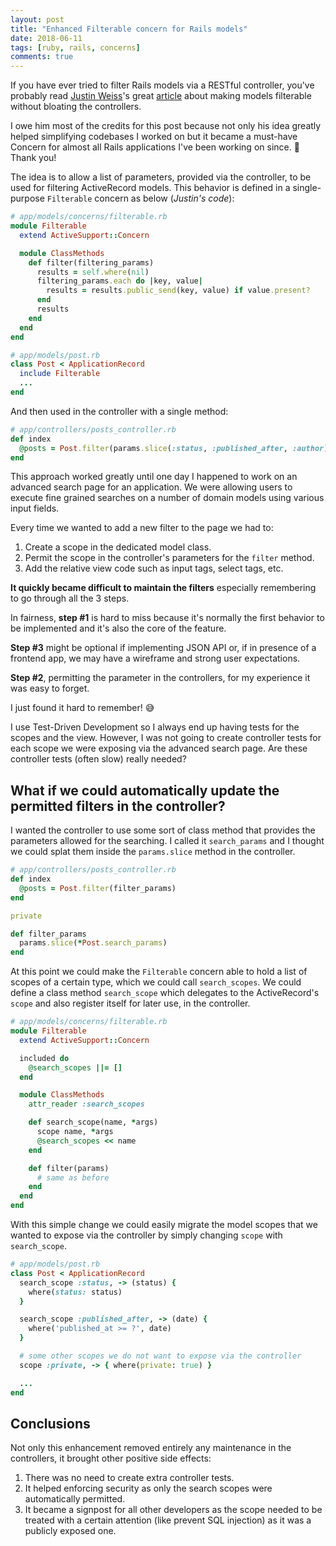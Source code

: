 ```yaml
---
layout: post
title: "Enhanced Filterable concern for Rails models"
date: 2018-06-11
tags: [ruby, rails, concerns]
comments: true
---
```


If you have ever tried to filter Rails models via a RESTful controller, you've probably read [Justin Weiss](https://twitter.com/justinweiss)'s great [article][filterable_post] about making models filterable without bloating the controllers. 

I owe him most of the credits for this post because not only his idea greatly helped simplifying codebases I worked on but it became a must-have Concern for almost all Rails applications I've been working on since. 🙏 Thank you!

The idea is to allow a list of parameters, provided via the controller, to be used for filtering ActiveRecord models. This behavior is defined in a single-purpose `Filterable` concern as below (*Justin's code*):

```ruby
# app/models/concerns/filterable.rb
module Filterable
  extend ActiveSupport::Concern

  module ClassMethods
    def filter(filtering_params)
      results = self.where(nil)
      filtering_params.each do |key, value|
        results = results.public_send(key, value) if value.present?
      end
      results
    end
  end
end
```

```ruby
# app/models/post.rb
class Post < ApplicationRecord
  include Filterable
  ...
end
```

And then used in the controller with a single method:

```ruby
# app/controllers/posts_controller.rb
def index
  @posts = Post.filter(params.slice(:status, :published_after, :author))
end
```

This approach worked greatly until one day I happened to work on an advanced search page for an application. We were allowing users to execute fine grained searches on a number of domain models using various input fields.

Every time we wanted to add a new filter to the page we had to:

1. Create a scope in the dedicated model class.
2. Permit the scope in the controller's parameters for the `filter` method.
3. Add the relative view code such as input tags, select tags, etc.

__It quickly became difficult to maintain the filters__ especially remembering to go through all the 3 steps. 

In fairness, __step #1__ is hard to miss because it's normally the first behavior to be implemented and it's also the core of the feature.

__Step #3__ might be optional if implementing JSON API or, if in presence of a frontend app, we may have a wireframe and strong user expectations.

__Step #2__, permitting the parameter in the controllers, for my experience it was easy to forget.

I just found it hard to remember! 😅

I use Test-Driven Development so I always end up having tests for the scopes and the view. However, I was not going to create controller tests for each scope we were exposing via the advanced search page. Are these controller tests (often slow) really needed?

## What if we could automatically update the permitted filters in the controller?

I wanted the controller to use some sort of class method that provides the parameters allowed for the searching. I called it `search_params` and I thought we could splat them inside the `params.slice` method in the controller.

```ruby
# app/controllers/posts_controller.rb
def index
  @posts = Post.filter(filter_params)
end

private

def filter_params
  params.slice(*Post.search_params)
end
```

At this point we could make the `Filterable` concern able to hold a list of scopes of a certain type, which we could call `search_scopes`.
We could define a class method `search_scope` which delegates to the ActiveRecord's `scope` and also register itself for later use, in the controller.

```ruby
# app/models/concerns/filterable.rb
module Filterable
  extend ActiveSupport::Concern

  included do
    @search_scopes ||= []
  end

  module ClassMethods
    attr_reader :search_scopes

    def search_scope(name, *args)
      scope name, *args
      @search_scopes << name
    end

    def filter(params) 
      # same as before
    end
  end
end
```

With this simple change we could easily migrate the model scopes that we wanted to expose via the controller by simply changing `scope` with `search_scope`.

```ruby
# app/models/post.rb
class Post < ApplicationRecord
  search_scope :status, -> (status) {
    where(status: status)
  }

  search_scope :published_after, -> (date) {
    where('published_at >= ?', date)
  }

  # some other scopes we do not want to expose via the controller
  scope :private, -> { where(private: true) }

  ...
end
```

## Conclusions

Not only this enhancement removed entirely any maintenance in the controllers, it brought other positive side effects:

1. There was no need to create extra controller tests.
2. It helped enforcing security as only the search scopes were automatically permitted.
3. It became a signpost for all other developers as the scope needed to be treated with a certain attention (like prevent SQL injection) as it was a publicly exposed one.

[filterable_gist]: https://gist.github.com/justinweiss/9065666 
[filterable_post]: https://www.justinweiss.com/articles/search-and-filter-rails-models-without-bloating-your-controller
